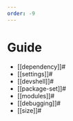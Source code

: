 ```yaml
---
order: -9
---
```


# Guide

- [[dependency]]#
- [[settings]]#
- [[devshell]]#
- [[package-set]]#
- [[modules]]#
- [[debugging]]#
- [[size]]#